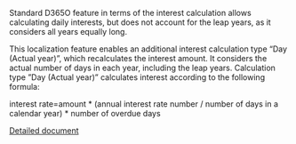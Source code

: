 Standard D365O feature in terms of the interest calculation allows calculating daily interests, but does not account for the leap years, as it considers all years equally long.

This localization feature enables an additional interest calculation type “Day (Actual year)”, which recalculates the interest amount. It considers the actual number of days in each year, including the leap years. Calculation type ”Day (Actual year)” calculates interest according to the following formula:

interest rate=amount * (annual interest rate number / number of days in a calendar year) * number of overdue days

[Detailed document](http://axweb/D365O%20Localization%20Documents/D365O%20LOC_Interest%20calculation%20type.docx?Web=1)